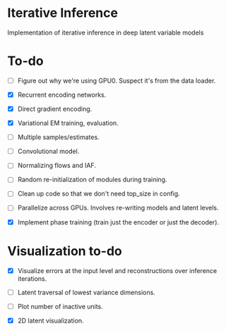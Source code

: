 # Iterative Inference
Implementation of iterative inference in deep latent variable models

# To-do
- [ ] Figure out why we're using GPU0. Suspect it's from the data loader.
- [x] Recurrent encoding networks.
- [x] Direct gradient encoding.
- [x] Variational EM training, evaluation.
- [ ] Multiple samples/estimates.
- [ ] Convolutional model.
- [ ] Normalizing flows and IAF.
- [ ] Random re-initialization of modules during training.
- [ ] Clean up code so that we don't need top_size in config.
- [ ] Parallelize across GPUs. Involves re-writing models and latent levels.
- [x] Implement phase training (train just the encoder or just the decoder).


# Visualization to-do
- [x] Visualize errors at the input level and reconstructions over inference iterations.
- [ ] Latent traversal of lowest variance dimensions.
- [ ] Plot number of inactive units.
- [x] 2D latent visualization.

